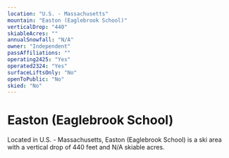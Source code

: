 ```yaml
---
location: "U.S. - Massachusetts"
mountain: "Easton (Eaglebrook School)"
verticalDrop: "440"
skiableAcres: ""
annualSnowfall: "N/A"
owner: "Independent"
passAffiliations: ""
operating2425: "Yes"
operated2324: "Yes"
surfaceLiftsOnly: "No"
openToPublic: "No"
skied: "No"
---
```


# Easton (Eaglebrook School)

Located in U.S. - Massachusetts, Easton (Eaglebrook School) is a ski area with a vertical drop of 440 feet and N/A skiable acres.